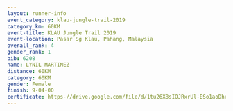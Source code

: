 ```yaml
---
layout: runner-info 
event_category: klau-jungle-trail-2019 
category_km: 60KM 
event-title: KLAU Jungle Trail 2019 
event-location: Pasar Sg Klau, Pahang, Malaysia 
overall_rank: 4
gender_rank: 1
bib: 6208
name: LYNIL MARTINEZ
distance: 60KM
category: 60KM
gender: Female
finish: 9-04-00
certificate: https-//drive.google.com/file/d/1tu26X8sIOJRxrUl-ESo1aoDhr5wQMekn/view?usp=sharing
---
```

